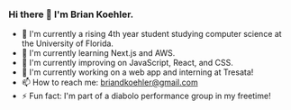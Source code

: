 ### Hi there 👋 I'm Brian Koehler.

- 🏫 I'm currently a rising 4th year student studying computer science at the University of Florida.
- 🌱 I'm currently learning Next.js and AWS.
- 🐍 I'm currently improving on JavaScript, React, and CSS.
- 🤖 I'm currently working on a web app and interning at Tresata!
- 📫 How to reach me: briandkoehler@gmail.com
- ⚡ Fun fact: I'm part of a diabolo performance group in my freetime!
